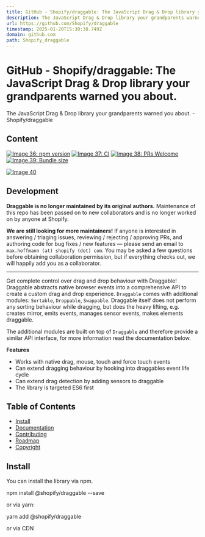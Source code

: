 ```yaml
---
title: GitHub - Shopify/draggable: The JavaScript Drag & Drop library your grandparents warned you about.
description: The JavaScript Drag & Drop library your grandparents warned you about. - Shopify/draggable
url: https://github.com/Shopify/draggable
timestamp: 2025-01-20T15:30:38.749Z
domain: github.com
path: Shopify_draggable
---
```


# GitHub - Shopify/draggable: The JavaScript Drag & Drop library your grandparents warned you about.


The JavaScript Drag & Drop library your grandparents warned you about. - Shopify/draggable


## Content

[![Image 36: npm version](https://camo.githubusercontent.com/c77db4a511670a680f139b1d8648ac2ec4b6545c499b9e85d9497fb5c6bf7dad/68747470733a2f2f696d672e736869656c64732e696f2f6e706d2f762f4073686f706966792f647261676761626c652e7376673f6c6162656c3d4073686f706966792f647261676761626c65)](https://www.npmjs.com/package/@shopify/draggable) [![Image 37: CI](https://github.com/shopify/draggable/workflows/CI/badge.svg)](https://github.com/Shopify/draggable/actions?query=branch%3Amain) [![Image 38: PRs Welcome](https://camo.githubusercontent.com/d88d8d77fa79e828eea397f75a1ebd114d13488aeec4747477ffbd2274de95ed/68747470733a2f2f696d672e736869656c64732e696f2f62616467652f5052732d77656c636f6d652d627269676874677265656e2e737667)](https://github.com/Shopify/draggable/blob/main/CONTRIBUTING.md) [![Image 39: Bundle size](https://camo.githubusercontent.com/2f6684e2d0af45a563de5f5d3c516069992d01e074c0fbe7a85013130733d1ac/68747470733a2f2f696d672e736869656c64732e696f2f62616467652f42756e646c6525323073697a652d31362e326b422d7265642e737667)](https://camo.githubusercontent.com/2f6684e2d0af45a563de5f5d3c516069992d01e074c0fbe7a85013130733d1ac/68747470733a2f2f696d672e736869656c64732e696f2f62616467652f42756e646c6525323073697a652d31362e326b422d7265642e737667)

[![Image 40](https://user-images.githubusercontent.com/643944/35602291-99e2c56e-0605-11e8-847f-95f1f6be1610.jpg)](https://shopify.github.io/draggable "Visit Draggable website")

Development
-----------

[](https://github.com/Shopify/draggable?screenshot=true#development)

**Draggable is no longer maintained by its original authors.** Maintenance of this repo has been passed on to new collaborators and is no longer worked on by anyone at Shopify.

**We are still looking for more maintainers!** If anyone is interested in answering / triaging issues, reviewing / rejecting / approving PRs, and authoring code for bug fixes / new features — please send an email to `max.hoffmann (at) shopify (dot) com`. You may be asked a few questions before obtaining collaboration permission, but if everything checks out, we will happily add you as a collaborator.

* * *

Get complete control over drag and drop behaviour with Draggable! Draggable abstracts native browser events into a comprehensive API to create a custom drag and drop experience. `Draggable` comes with additional modules: `Sortable`, `Droppable`, `Swappable`. Draggable itself does not perform any sorting behaviour while dragging, but does the heavy lifting, e.g. creates mirror, emits events, manages sensor events, makes elements draggable.

The additional modules are built on top of `Draggable` and therefore provide a similar API interface, for more information read the documentation below.

**Features**

*   Works with native drag, mouse, touch and force touch events
*   Can extend dragging behaviour by hooking into draggables event life cycle
*   Can extend drag detection by adding sensors to draggable
*   The library is targeted ES6 first

Table of Contents
-----------------

[](https://github.com/Shopify/draggable?screenshot=true#table-of-contents)

*   [Install](https://github.com/Shopify/draggable?screenshot=true#install)
*   [Documentation](https://github.com/Shopify/draggable?screenshot=true#documentation)
*   [Contributing](https://github.com/Shopify/draggable?screenshot=true#contributing)
*   [Roadmap](https://github.com/Shopify/draggable?screenshot=true#roadmap)
*   [Copyright](https://github.com/Shopify/draggable?screenshot=true#copyright)

Install
-------

[](https://github.com/Shopify/draggable?screenshot=true#install)

You can install the library via npm.

npm install @shopify/draggable --save

or via yarn:

yarn add @shopify/draggable

or via CDN

<!-- Entire bundle --\>
<script type\="module"\>
  import {
    Draggable,
    Sortable,
    Droppable,
    Swappable,
  } from 'https://cdn.jsdelivr.net/npm/@shopify/draggable/build/esm/index.mjs';
</script\>
<!-- Draggable only --\>
<script type\="module"\>
  import Draggable from 'https://cdn.jsdelivr.net/npm/@shopify/draggable/build/esm/Draggable/Draggable.mjs';
</script\>
<!-- Sortable only --\>
<script type\="module"\>
  import Sortable from 'https://cdn.jsdelivr.net/npm/@shopify/draggable/build/esm/Sortable/Sortable.mjs';
</script\>
<!-- Droppable only --\>
<script type\="module"\>
  import Droppable from 'https://cdn.jsdelivr.net/npm/@shopify/draggable/build/esm/Droppable/Droppable.mjs';
</script\>
<!-- Swappable only --\>
<script type\="module"\>
  import Swappable from 'https://cdn.jsdelivr.net/npm/@shopify/draggable/build/esm/Swappable/Swappable.mjs';
</script\>
<!-- Plugins only --\>
<script type\="module"\>
  import \* as Plugins from 'https://cdn.jsdelivr.net/npm/@shopify/draggable/build/esm/Plugins/index.mjs';
</script\>
<!-- UMD browser --\>
<script src\="https://cdn.jsdelivr.net/npm/@shopify/draggable/build/umd/index.min.js"\></script\>
<script\>
  console.log(window.Draggable);
</script\>

Browser Compatibility
---------------------

[](https://github.com/Shopify/draggable?screenshot=true#browser-compatibility)

Check the "browserlist" property in [package.json](https://github.com/Shopify/draggable/blob/main/package.json#L88) for more info

| [![Image 41: Chrome](https://camo.githubusercontent.com/c23f02f6604b0b5fee3615832d7f237055892cdda9f8a2c46e62131cf7e7cd12/68747470733a2f2f7261772e6769746875622e636f6d2f616c7272612f62726f777365722d6c6f676f732f6d61737465722f7372632f6368726f6d652f6368726f6d655f34387834382e706e67)](https://camo.githubusercontent.com/c23f02f6604b0b5fee3615832d7f237055892cdda9f8a2c46e62131cf7e7cd12/68747470733a2f2f7261772e6769746875622e636f6d2f616c7272612f62726f777365722d6c6f676f732f6d61737465722f7372632f6368726f6d652f6368726f6d655f34387834382e706e67) | [![Image 42: Firefox](https://camo.githubusercontent.com/234a8814dfe9d689612fe6f899acbba9b1385af208cd693bc3b08cfc931ed954/68747470733a2f2f7261772e6769746875622e636f6d2f616c7272612f62726f777365722d6c6f676f732f6d61737465722f7372632f66697265666f782f66697265666f785f34387834382e706e67)](https://camo.githubusercontent.com/234a8814dfe9d689612fe6f899acbba9b1385af208cd693bc3b08cfc931ed954/68747470733a2f2f7261772e6769746875622e636f6d2f616c7272612f62726f777365722d6c6f676f732f6d61737465722f7372632f66697265666f782f66697265666f785f34387834382e706e67) | [![Image 43: Opera](https://camo.githubusercontent.com/e13076052cc3a8e0e2d3532a7e63bb4b0971cc796768e85f11897b76654f3216/68747470733a2f2f7261772e6769746875622e636f6d2f616c7272612f62726f777365722d6c6f676f732f6d61737465722f7372632f6f706572612f6f706572615f34387834382e706e67)](https://camo.githubusercontent.com/e13076052cc3a8e0e2d3532a7e63bb4b0971cc796768e85f11897b76654f3216/68747470733a2f2f7261772e6769746875622e636f6d2f616c7272612f62726f777365722d6c6f676f732f6d61737465722f7372632f6f706572612f6f706572615f34387834382e706e67) | [![Image 44: Safari](https://camo.githubusercontent.com/40dd86d718fa616895f201e601dfe0d1988c01c5a57c27fe6f104999eef377a2/68747470733a2f2f7261772e6769746875622e636f6d2f616c7272612f62726f777365722d6c6f676f732f6d61737465722f7372632f7361666172692f7361666172695f34387834382e706e67)](https://camo.githubusercontent.com/40dd86d718fa616895f201e601dfe0d1988c01c5a57c27fe6f104999eef377a2/68747470733a2f2f7261772e6769746875622e636f6d2f616c7272612f62726f777365722d6c6f676f732f6d61737465722f7372632f7361666172692f7361666172695f34387834382e706e67) | [![Image 45: Edge](https://camo.githubusercontent.com/490746383ccfcbcadcb2d362870f855731dbe73c3230b171d31f5b090406816e/68747470733a2f2f7261772e6769746875622e636f6d2f616c7272612f62726f777365722d6c6f676f732f6d61737465722f7372632f656467652f656467655f34387834382e706e67)](https://camo.githubusercontent.com/490746383ccfcbcadcb2d362870f855731dbe73c3230b171d31f5b090406816e/68747470733a2f2f7261772e6769746875622e636f6d2f616c7272612f62726f777365722d6c6f676f732f6d61737465722f7372632f656467652f656467655f34387834382e706e67) |
| --- | --- | --- | --- | --- |
| Last 3 versions ✔ | Last 3 versions ✔ | Last 3 versions ✔ | Last 3 versions ✔ | Last 3 versions ✔ |

Documentation
-------------

[](https://github.com/Shopify/draggable?screenshot=true#documentation)

You can find the documentation for each module within their respective directories.

*   [Draggable](https://github.com/Shopify/draggable/blob/main/src/Draggable)
    *   [DragEvent](https://github.com/Shopify/draggable/blob/main/src/Draggable/DragEvent)
    *   [DraggableEvent](https://github.com/Shopify/draggable/blob/main/src/Draggable/DraggableEvent)
    *   [Plugins](https://github.com/Shopify/draggable/blob/main/src/Draggable/Plugins)
        *   [Announcement](https://github.com/Shopify/draggable/blob/main/src/Draggable/Plugins/Announcement)
        *   [Focusable](https://github.com/Shopify/draggable/blob/main/src/Draggable/Plugins/Focusable)
        *   [Mirror](https://github.com/Shopify/draggable/blob/main/src/Draggable/Plugins/Mirror)
        *   [MirrorEvent](https://github.com/Shopify/draggable/blob/main/src/Draggable/Plugins/Mirror/MirrorEvent)
        *   [Scrollable](https://github.com/Shopify/draggable/blob/main/src/Draggable/Plugins/Scrollable)
    *   [Sensors](https://github.com/Shopify/draggable/blob/main/src/Draggable/Sensors)
        *   [DragSensor](https://github.com/Shopify/draggable/blob/main/src/Draggable/Sensors/DragSensor)
        *   [ForceTouchSensor](https://github.com/Shopify/draggable/blob/main/src/Draggable/Sensors/ForceTouchSensor)
        *   [MouseSensor](https://github.com/Shopify/draggable/blob/main/src/Draggable/Sensors/MouseSensor)
        *   [Sensor](https://github.com/Shopify/draggable/blob/main/src/Draggable/Sensors/Sensor)
        *   [SensorEvent](https://github.com/Shopify/draggable/blob/main/src/Draggable/Sensors/SensorEvent)
        *   [TouchSensor](https://github.com/Shopify/draggable/blob/main/src/Draggable/Sensors/TouchSensor)
*   [Droppable](https://github.com/Shopify/draggable/blob/main/src/Droppable)
    *   [DroppableEvent](https://github.com/Shopify/draggable/blob/main/src/Droppable/DroppableEvent)
*   [Plugins](https://github.com/Shopify/draggable/blob/main/src/Plugins)
    *   [Collidable](https://github.com/Shopify/draggable/blob/main/src/Plugins/Collidable)
    *   [ResizeMirror](https://github.com/Shopify/draggable/blob/main/src/Plugins/ResizeMirror)
    *   [Snappable](https://github.com/Shopify/draggable/blob/main/src/Plugins/Snappable)
    *   [SwapAnimation](https://github.com/Shopify/draggable/blob/main/src/Plugins/SwapAnimation)
    *   [SortAnimation](https://github.com/Shopify/draggable/blob/main/src/Plugins/SortAnimation)
*   [Sortable](https://github.com/Shopify/draggable/blob/main/src/Sortable)
    *   [SortableEvent](https://github.com/Shopify/draggable/blob/main/src/Sortable/SortableEvent)
*   [Swappable](https://github.com/Shopify/draggable/blob/main/src/Swappable)
    *   [SwappableEvent](https://github.com/Shopify/draggable/blob/main/src/Swappable/SwappableEvent)

### TypeScript

[](https://github.com/Shopify/draggable?screenshot=true#typescript)

Draggable includes [TypeScript](http://typescriptlang.org/) definitions.

[Documentation](https://github.com/Shopify/draggable/blob/main/doc/typescript.md)

Running examples
----------------

[](https://github.com/Shopify/draggable?screenshot=true#running-examples)

To run the `examples` project locally, simply run the following from the `draggable` root:

This will start a server that hosts the contents of `examples/`. It also watches for file changes from both `src/` and `examples/src` and reloads the browser.

Contributing
------------

[](https://github.com/Shopify/draggable?screenshot=true#contributing)

Contributions are more than welcome, the code base is still new and needs more love.

For more information, please checkout the [contributing document](https://github.com/Shopify/draggable/blob/main/CONTRIBUTING.md).

Related resources
-----------------

[](https://github.com/Shopify/draggable?screenshot=true#related-resources)

*   [Ember CLI Shim](https://github.com/timrourke/ember-cli-shopify-draggable-shim) on Github by [@timrourke](https://github.com/timrourke)
*   [Ember CLI Shim](https://www.npmjs.com/package/ember-cli-shopify-draggable-shim) on NPM by [@timrourke](https://github.com/timrourke)

Copyright
---------

[](https://github.com/Shopify/draggable?screenshot=true#copyright)

Copyright (c) 2018-present Shopify. See LICENSE.md for further details.

## Metadata

```json
{
  "title": "GitHub - Shopify/draggable: The JavaScript Drag & Drop library your grandparents warned you about.",
  "description": "The JavaScript Drag & Drop library your grandparents warned you about. - Shopify/draggable",
  "url": "https://github.com/Shopify/draggable?screenshot=true",
  "content": "[![Image 36: npm version](https://camo.githubusercontent.com/c77db4a511670a680f139b1d8648ac2ec4b6545c499b9e85d9497fb5c6bf7dad/68747470733a2f2f696d672e736869656c64732e696f2f6e706d2f762f4073686f706966792f647261676761626c652e7376673f6c6162656c3d4073686f706966792f647261676761626c65)](https://www.npmjs.com/package/@shopify/draggable) [![Image 37: CI](https://github.com/shopify/draggable/workflows/CI/badge.svg)](https://github.com/Shopify/draggable/actions?query=branch%3Amain) [![Image 38: PRs Welcome](https://camo.githubusercontent.com/d88d8d77fa79e828eea397f75a1ebd114d13488aeec4747477ffbd2274de95ed/68747470733a2f2f696d672e736869656c64732e696f2f62616467652f5052732d77656c636f6d652d627269676874677265656e2e737667)](https://github.com/Shopify/draggable/blob/main/CONTRIBUTING.md) [![Image 39: Bundle size](https://camo.githubusercontent.com/2f6684e2d0af45a563de5f5d3c516069992d01e074c0fbe7a85013130733d1ac/68747470733a2f2f696d672e736869656c64732e696f2f62616467652f42756e646c6525323073697a652d31362e326b422d7265642e737667)](https://camo.githubusercontent.com/2f6684e2d0af45a563de5f5d3c516069992d01e074c0fbe7a85013130733d1ac/68747470733a2f2f696d672e736869656c64732e696f2f62616467652f42756e646c6525323073697a652d31362e326b422d7265642e737667)\n\n[![Image 40](https://user-images.githubusercontent.com/643944/35602291-99e2c56e-0605-11e8-847f-95f1f6be1610.jpg)](https://shopify.github.io/draggable \"Visit Draggable website\")\n\nDevelopment\n-----------\n\n[](https://github.com/Shopify/draggable?screenshot=true#development)\n\n**Draggable is no longer maintained by its original authors.** Maintenance of this repo has been passed on to new collaborators and is no longer worked on by anyone at Shopify.\n\n**We are still looking for more maintainers!** If anyone is interested in answering / triaging issues, reviewing / rejecting / approving PRs, and authoring code for bug fixes / new features — please send an email to `max.hoffmann (at) shopify (dot) com`. You may be asked a few questions before obtaining collaboration permission, but if everything checks out, we will happily add you as a collaborator.\n\n* * *\n\nGet complete control over drag and drop behaviour with Draggable! Draggable abstracts native browser events into a comprehensive API to create a custom drag and drop experience. `Draggable` comes with additional modules: `Sortable`, `Droppable`, `Swappable`. Draggable itself does not perform any sorting behaviour while dragging, but does the heavy lifting, e.g. creates mirror, emits events, manages sensor events, makes elements draggable.\n\nThe additional modules are built on top of `Draggable` and therefore provide a similar API interface, for more information read the documentation below.\n\n**Features**\n\n*   Works with native drag, mouse, touch and force touch events\n*   Can extend dragging behaviour by hooking into draggables event life cycle\n*   Can extend drag detection by adding sensors to draggable\n*   The library is targeted ES6 first\n\nTable of Contents\n-----------------\n\n[](https://github.com/Shopify/draggable?screenshot=true#table-of-contents)\n\n*   [Install](https://github.com/Shopify/draggable?screenshot=true#install)\n*   [Documentation](https://github.com/Shopify/draggable?screenshot=true#documentation)\n*   [Contributing](https://github.com/Shopify/draggable?screenshot=true#contributing)\n*   [Roadmap](https://github.com/Shopify/draggable?screenshot=true#roadmap)\n*   [Copyright](https://github.com/Shopify/draggable?screenshot=true#copyright)\n\nInstall\n-------\n\n[](https://github.com/Shopify/draggable?screenshot=true#install)\n\nYou can install the library via npm.\n\nnpm install @shopify/draggable --save\n\nor via yarn:\n\nyarn add @shopify/draggable\n\nor via CDN\n\n<!-- Entire bundle --\\>\n<script type\\=\"module\"\\>\n  import {\n    Draggable,\n    Sortable,\n    Droppable,\n    Swappable,\n  } from 'https://cdn.jsdelivr.net/npm/@shopify/draggable/build/esm/index.mjs';\n</script\\>\n<!-- Draggable only --\\>\n<script type\\=\"module\"\\>\n  import Draggable from 'https://cdn.jsdelivr.net/npm/@shopify/draggable/build/esm/Draggable/Draggable.mjs';\n</script\\>\n<!-- Sortable only --\\>\n<script type\\=\"module\"\\>\n  import Sortable from 'https://cdn.jsdelivr.net/npm/@shopify/draggable/build/esm/Sortable/Sortable.mjs';\n</script\\>\n<!-- Droppable only --\\>\n<script type\\=\"module\"\\>\n  import Droppable from 'https://cdn.jsdelivr.net/npm/@shopify/draggable/build/esm/Droppable/Droppable.mjs';\n</script\\>\n<!-- Swappable only --\\>\n<script type\\=\"module\"\\>\n  import Swappable from 'https://cdn.jsdelivr.net/npm/@shopify/draggable/build/esm/Swappable/Swappable.mjs';\n</script\\>\n<!-- Plugins only --\\>\n<script type\\=\"module\"\\>\n  import \\* as Plugins from 'https://cdn.jsdelivr.net/npm/@shopify/draggable/build/esm/Plugins/index.mjs';\n</script\\>\n<!-- UMD browser --\\>\n<script src\\=\"https://cdn.jsdelivr.net/npm/@shopify/draggable/build/umd/index.min.js\"\\></script\\>\n<script\\>\n  console.log(window.Draggable);\n</script\\>\n\nBrowser Compatibility\n---------------------\n\n[](https://github.com/Shopify/draggable?screenshot=true#browser-compatibility)\n\nCheck the \"browserlist\" property in [package.json](https://github.com/Shopify/draggable/blob/main/package.json#L88) for more info\n\n| [![Image 41: Chrome](https://camo.githubusercontent.com/c23f02f6604b0b5fee3615832d7f237055892cdda9f8a2c46e62131cf7e7cd12/68747470733a2f2f7261772e6769746875622e636f6d2f616c7272612f62726f777365722d6c6f676f732f6d61737465722f7372632f6368726f6d652f6368726f6d655f34387834382e706e67)](https://camo.githubusercontent.com/c23f02f6604b0b5fee3615832d7f237055892cdda9f8a2c46e62131cf7e7cd12/68747470733a2f2f7261772e6769746875622e636f6d2f616c7272612f62726f777365722d6c6f676f732f6d61737465722f7372632f6368726f6d652f6368726f6d655f34387834382e706e67) | [![Image 42: Firefox](https://camo.githubusercontent.com/234a8814dfe9d689612fe6f899acbba9b1385af208cd693bc3b08cfc931ed954/68747470733a2f2f7261772e6769746875622e636f6d2f616c7272612f62726f777365722d6c6f676f732f6d61737465722f7372632f66697265666f782f66697265666f785f34387834382e706e67)](https://camo.githubusercontent.com/234a8814dfe9d689612fe6f899acbba9b1385af208cd693bc3b08cfc931ed954/68747470733a2f2f7261772e6769746875622e636f6d2f616c7272612f62726f777365722d6c6f676f732f6d61737465722f7372632f66697265666f782f66697265666f785f34387834382e706e67) | [![Image 43: Opera](https://camo.githubusercontent.com/e13076052cc3a8e0e2d3532a7e63bb4b0971cc796768e85f11897b76654f3216/68747470733a2f2f7261772e6769746875622e636f6d2f616c7272612f62726f777365722d6c6f676f732f6d61737465722f7372632f6f706572612f6f706572615f34387834382e706e67)](https://camo.githubusercontent.com/e13076052cc3a8e0e2d3532a7e63bb4b0971cc796768e85f11897b76654f3216/68747470733a2f2f7261772e6769746875622e636f6d2f616c7272612f62726f777365722d6c6f676f732f6d61737465722f7372632f6f706572612f6f706572615f34387834382e706e67) | [![Image 44: Safari](https://camo.githubusercontent.com/40dd86d718fa616895f201e601dfe0d1988c01c5a57c27fe6f104999eef377a2/68747470733a2f2f7261772e6769746875622e636f6d2f616c7272612f62726f777365722d6c6f676f732f6d61737465722f7372632f7361666172692f7361666172695f34387834382e706e67)](https://camo.githubusercontent.com/40dd86d718fa616895f201e601dfe0d1988c01c5a57c27fe6f104999eef377a2/68747470733a2f2f7261772e6769746875622e636f6d2f616c7272612f62726f777365722d6c6f676f732f6d61737465722f7372632f7361666172692f7361666172695f34387834382e706e67) | [![Image 45: Edge](https://camo.githubusercontent.com/490746383ccfcbcadcb2d362870f855731dbe73c3230b171d31f5b090406816e/68747470733a2f2f7261772e6769746875622e636f6d2f616c7272612f62726f777365722d6c6f676f732f6d61737465722f7372632f656467652f656467655f34387834382e706e67)](https://camo.githubusercontent.com/490746383ccfcbcadcb2d362870f855731dbe73c3230b171d31f5b090406816e/68747470733a2f2f7261772e6769746875622e636f6d2f616c7272612f62726f777365722d6c6f676f732f6d61737465722f7372632f656467652f656467655f34387834382e706e67) |\n| --- | --- | --- | --- | --- |\n| Last 3 versions ✔ | Last 3 versions ✔ | Last 3 versions ✔ | Last 3 versions ✔ | Last 3 versions ✔ |\n\nDocumentation\n-------------\n\n[](https://github.com/Shopify/draggable?screenshot=true#documentation)\n\nYou can find the documentation for each module within their respective directories.\n\n*   [Draggable](https://github.com/Shopify/draggable/blob/main/src/Draggable)\n    *   [DragEvent](https://github.com/Shopify/draggable/blob/main/src/Draggable/DragEvent)\n    *   [DraggableEvent](https://github.com/Shopify/draggable/blob/main/src/Draggable/DraggableEvent)\n    *   [Plugins](https://github.com/Shopify/draggable/blob/main/src/Draggable/Plugins)\n        *   [Announcement](https://github.com/Shopify/draggable/blob/main/src/Draggable/Plugins/Announcement)\n        *   [Focusable](https://github.com/Shopify/draggable/blob/main/src/Draggable/Plugins/Focusable)\n        *   [Mirror](https://github.com/Shopify/draggable/blob/main/src/Draggable/Plugins/Mirror)\n        *   [MirrorEvent](https://github.com/Shopify/draggable/blob/main/src/Draggable/Plugins/Mirror/MirrorEvent)\n        *   [Scrollable](https://github.com/Shopify/draggable/blob/main/src/Draggable/Plugins/Scrollable)\n    *   [Sensors](https://github.com/Shopify/draggable/blob/main/src/Draggable/Sensors)\n        *   [DragSensor](https://github.com/Shopify/draggable/blob/main/src/Draggable/Sensors/DragSensor)\n        *   [ForceTouchSensor](https://github.com/Shopify/draggable/blob/main/src/Draggable/Sensors/ForceTouchSensor)\n        *   [MouseSensor](https://github.com/Shopify/draggable/blob/main/src/Draggable/Sensors/MouseSensor)\n        *   [Sensor](https://github.com/Shopify/draggable/blob/main/src/Draggable/Sensors/Sensor)\n        *   [SensorEvent](https://github.com/Shopify/draggable/blob/main/src/Draggable/Sensors/SensorEvent)\n        *   [TouchSensor](https://github.com/Shopify/draggable/blob/main/src/Draggable/Sensors/TouchSensor)\n*   [Droppable](https://github.com/Shopify/draggable/blob/main/src/Droppable)\n    *   [DroppableEvent](https://github.com/Shopify/draggable/blob/main/src/Droppable/DroppableEvent)\n*   [Plugins](https://github.com/Shopify/draggable/blob/main/src/Plugins)\n    *   [Collidable](https://github.com/Shopify/draggable/blob/main/src/Plugins/Collidable)\n    *   [ResizeMirror](https://github.com/Shopify/draggable/blob/main/src/Plugins/ResizeMirror)\n    *   [Snappable](https://github.com/Shopify/draggable/blob/main/src/Plugins/Snappable)\n    *   [SwapAnimation](https://github.com/Shopify/draggable/blob/main/src/Plugins/SwapAnimation)\n    *   [SortAnimation](https://github.com/Shopify/draggable/blob/main/src/Plugins/SortAnimation)\n*   [Sortable](https://github.com/Shopify/draggable/blob/main/src/Sortable)\n    *   [SortableEvent](https://github.com/Shopify/draggable/blob/main/src/Sortable/SortableEvent)\n*   [Swappable](https://github.com/Shopify/draggable/blob/main/src/Swappable)\n    *   [SwappableEvent](https://github.com/Shopify/draggable/blob/main/src/Swappable/SwappableEvent)\n\n### TypeScript\n\n[](https://github.com/Shopify/draggable?screenshot=true#typescript)\n\nDraggable includes [TypeScript](http://typescriptlang.org/) definitions.\n\n[Documentation](https://github.com/Shopify/draggable/blob/main/doc/typescript.md)\n\nRunning examples\n----------------\n\n[](https://github.com/Shopify/draggable?screenshot=true#running-examples)\n\nTo run the `examples` project locally, simply run the following from the `draggable` root:\n\nThis will start a server that hosts the contents of `examples/`. It also watches for file changes from both `src/` and `examples/src` and reloads the browser.\n\nContributing\n------------\n\n[](https://github.com/Shopify/draggable?screenshot=true#contributing)\n\nContributions are more than welcome, the code base is still new and needs more love.\n\nFor more information, please checkout the [contributing document](https://github.com/Shopify/draggable/blob/main/CONTRIBUTING.md).\n\nRelated resources\n-----------------\n\n[](https://github.com/Shopify/draggable?screenshot=true#related-resources)\n\n*   [Ember CLI Shim](https://github.com/timrourke/ember-cli-shopify-draggable-shim) on Github by [@timrourke](https://github.com/timrourke)\n*   [Ember CLI Shim](https://www.npmjs.com/package/ember-cli-shopify-draggable-shim) on NPM by [@timrourke](https://github.com/timrourke)\n\nCopyright\n---------\n\n[](https://github.com/Shopify/draggable?screenshot=true#copyright)\n\nCopyright (c) 2018-present Shopify. See LICENSE.md for further details.",
  "usage": {
    "tokens": 3964
  }
}
```
